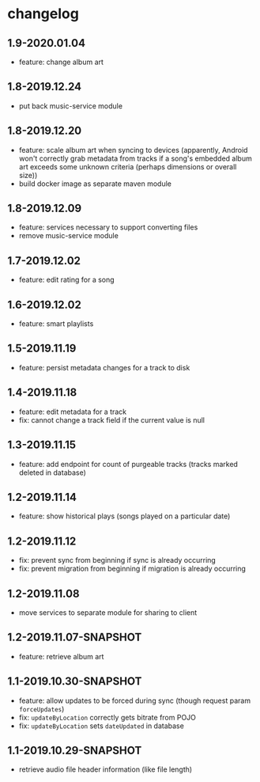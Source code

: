 # changelog

## 1.9-2020.01.04
* feature: change album art

## 1.8-2019.12.24
* put back music-service module

## 1.8-2019.12.20
* feature: scale album art when syncing to devices (apparently, Android won't correctly grab metadata from tracks if a song's embedded album art exceeds some unknown criteria (perhaps dimensions or overall size))
* build docker image as separate maven module

## 1.8-2019.12.09
* feature: services necessary to support converting files
* remove music-service module

## 1.7-2019.12.02
* feature: edit rating for a song

## 1.6-2019.12.02
* feature: smart playlists

## 1.5-2019.11.19
* feature: persist metadata changes for a track to disk

## 1.4-2019.11.18
* feature: edit metadata for a track
* fix: cannot change a track field if the current value is null

## 1.3-2019.11.15
* feature: add endpoint for count of purgeable tracks (tracks marked deleted in database)

## 1.2-2019.11.14
* feature: show historical plays (songs played on a particular date)

## 1.2-2019.11.12
* fix: prevent sync from beginning if sync is already occurring
* fix: prevent migration from beginning if migration is already occurring

## 1.2-2019.11.08
* move services to separate module for sharing to client

## 1.2-2019.11.07-SNAPSHOT
* feature: retrieve album art

## 1.1-2019.10.30-SNAPSHOT
* feature: allow updates to be forced during sync (though request param `forceUpdates`)
* fix: `updateByLocation` correctly gets bitrate from POJO
* fix: `updateByLocation` sets `dateUpdated` in database

## 1.1-2019.10.29-SNAPSHOT
* retrieve audio file header information (like file length)

